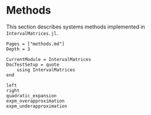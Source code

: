 # Methods

This section describes systems methods implemented in `IntervalMatrices.jl`.

```@contents
Pages = ["methods.md"]
Depth = 3
```

```@meta
CurrentModule = IntervalMatrices
DocTestSetup = quote
    using IntervalMatrices
end
```

```@docs
left
right
quadratic_expansion
expm_overapproximation
expm_underapproximation
```
